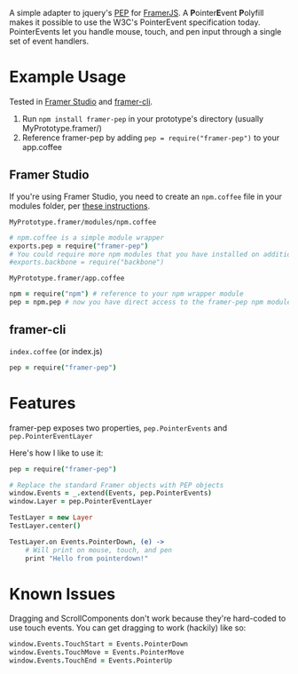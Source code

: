 A simple adapter to jquery's [PEP](https://github.com/jquery/PEP) for [FramerJS](http://framerjs.com/). A **P**ointer**E**vent **P**olyfill makes it possible to use the W3C's PointerEvent specification today. PointerEvents let you handle mouse, touch, and pen input through a single set of event handlers.

# Example Usage

Tested in [Framer Studio](http://framerjs.com) and [framer-cli](https://github.com/peteschaffner/framer-cli).

1. Run `npm install framer-pep` in your prototype's directory (usually MyPrototype.framer/)
2. Reference framer-pep by adding `pep = require("framer-pep")` to your app.coffee

## Framer Studio

If you're using Framer Studio, you need to create an `npm.coffee` file in your modules folder, per [these instructions](http://framerjs.com/docs/#modules-npm-example).

`MyPrototype.framer/modules/npm.coffee`

```coffeescript
# npm.coffee is a simple module wrapper
exports.pep = require("framer-pep")
# You could require more npm modules that you have installed on additional lines. For example, assuming you have backbone installed:
#exports.backbone = require("backbone")
```

`MyPrototype.framer/app.coffee`

```coffeescript
npm = require("npm") # reference to your npm wrapper module
pep = npm.pep # now you have direct access to the framer-pep npm module
```

## framer-cli

`index.coffee` (or index.js)

```coffeescript
pep = require("framer-pep")
```

# Features

framer-pep exposes two properties, `pep.PointerEvents` and `pep.PointerEventLayer`

Here's how I like to use it:

```coffeescript
pep = require("framer-pep")

# Replace the standard Framer objects with PEP objects
window.Events = _.extend(Events, pep.PointerEvents)
window.Layer = pep.PointerEventLayer

TestLayer = new Layer
TestLayer.center()

TestLayer.on Events.PointerDown, (e) ->
    # Will print on mouse, touch, and pen
    print "Hello from pointerdown!"
```

# Known Issues

Dragging and ScrollComponents don't work because they're hard-coded to use touch events. You can get dragging to work (hackily) like so:

```coffeescript
window.Events.TouchStart = Events.PointerDown
window.Events.TouchMove = Events.PointerMove
window.Events.TouchEnd = Events.PointerUp
```